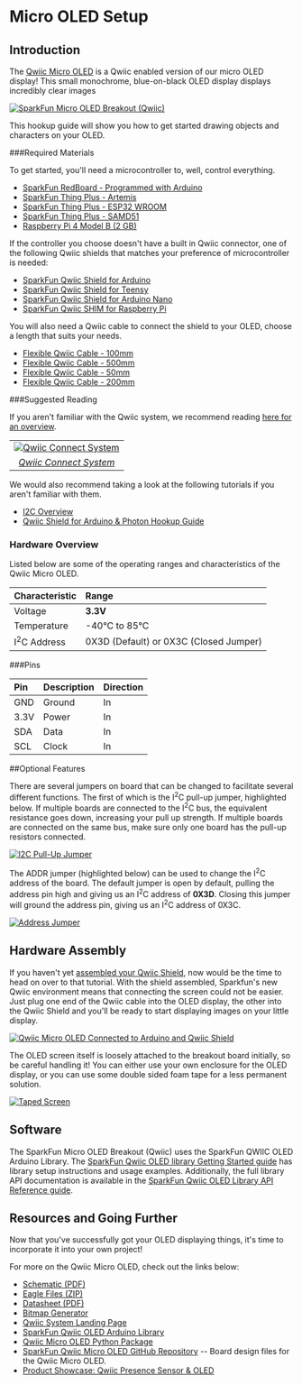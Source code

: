 

# Micro OLED Setup

## Introduction

The [Qwiic Micro OLED](https://www.sparkfun.com/products/14532) is a Qwiic enabled version of our micro OLED display! This small monochrome, blue-on-black OLED display displays incredibly clear images

[![SparkFun Micro OLED Breakout (Qwiic)](https://cdn.sparkfun.com/r/500-500/assets/parts/1/2/6/2/1/14532-SparkFun_Micro_OLED_Breakout__Qwiic_-01.jpg "SparkFun Micro OLED Breakout (Qwiic)")](https://www.sparkfun.com/products/14532)


<!-- youtube(https://www.youtube.com/watch?v=OBOgxnctzwI) -->

This hookup guide will show you how to get started drawing objects and characters on your OLED.

###Required Materials 

To get started, you'll need a microcontroller to, well, control everything.

* [SparkFun RedBoard - Programmed with Arduino](https://www.sparkfun.com/products/13975)
* [SparkFun Thing Plus - Artemis](https://www.sparkfun.com/products/15574)
* [SparkFun Thing Plus - ESP32 WROOM](https://www.sparkfun.com/products/15663)
* [SparkFun Thing Plus - SAMD51](https://www.sparkfun.com/products/14713)
* [Raspberry Pi 4 Model B (2 GB)](https://www.sparkfun.com/products/15446)

If the controller you choose doesn't have a built in Qwiic connector, one of the following Qwiic shields that matches your preference of microcontroller is needed:

* [SparkFun Qwiic Shield for Arduino](https://www.sparkfun.com/products/14352)
* [SparkFun Qwiic Shield for Teensy](https://www.sparkfun.com/products/17119)
* [SparkFun Qwiic Shield for Arduino Nano](https://www.sparkfun.com/products/16789)
* [SparkFun Qwiic SHIM for Raspberry Pi](https://www.sparkfun.com/products/15794)

<!-- products_by_id(14352, 14477, 14459) -->

You will also need a Qwiic cable to connect the shield to your OLED, choose a length that suits your needs.

* [Flexible Qwiic Cable - 100mm](https://www.sparkfun.com/products/17259)
* [Flexible Qwiic Cable - 500mm](https://www.sparkfun.com/products/17257)
* [Flexible Qwiic Cable - 50mm](https://www.sparkfun.com/products/17260)
* [Flexible Qwiic Cable - 200mm](https://www.sparkfun.com/products/17258)

###Suggested Reading

If you aren't familiar with the Qwiic system, we recommend reading [here for an overview](https://www.sparkfun.com/qwiic).

<table class="table table-bordered">
  <tr align="center">
   <td><center><a href="https://www.sparkfun.com/qwiic"><img src="https://cdn.sparkfun.com/assets/custom_pages/2/7/2/qwiic-logo.png" alt="Qwiic Connect System" title="Qwiic Connect System"></a></center></td>
  </tr>
  <tr align="center">
    <td><i><a href="https://www.sparkfun.com/qwiic">Qwiic Connect System</a></i></td>
  </tr>
</table>

We would also recommend taking a look at the following tutorials if you aren't familiar with them.

* [I2C Overview](https://learn.sparkfun.com/tutorials/i2c)
* [Qwiic Shield for Arduino & Photon Hookup Guide](https://learn.sparkfun.com/tutorials/qwiic-shield-for-arduino--photon-hookup-guide)

### Hardware Overview

Listed below are some of the operating ranges and characteristics of the Qwiic Micro OLED.

| Characteristic | Range |
| :--- | :--- |
| Voltage | **3.3V** |
| Temperature | -40&deg;C to 85&deg;C |
| I<sup>2</sup>C Address | 0X3D (Default) or 0X3C (Closed Jumper) |


###Pins

| Pin | Description | Direction |
| :--- | :--- | :--- |
|GND | Ground | In | 
| 3.3V | Power | In |
| SDA | Data | In |
| SCL | Clock | In | 

##Optional Features

There are several jumpers on board that can be changed to facilitate several different functions. The first of which is the I<sup>2</sup>C pull-up jumper, highlighted below. If multiple boards are connected to the I<sup>2</sup>C bus, the equivalent resistance goes down, increasing your pull up strength. If multiple boards are connected on the same bus, make sure only one board has the pull-up resistors connected.

[![I2C Pull-Up Jumper](https://cdn.sparkfun.com/r/600-600/assets/learn_tutorials/7/1/8/pu.PNG "I2C Pull-Up Jumper")](https://cdn.sparkfun.com/assets/learn_tutorials/7/1/8/pu.PNG)

The ADDR jumper (highlighted below) can be used to change the I<sup>2</sup>C address of the board. The default jumper is open by default, pulling the address pin high and giving us an I<sup>2</sup>C address of **0X3D**. Closing this jumper will ground the address pin, giving us an I<sup>2</sup>C address of 0X3C.

[![Address Jumper](https://cdn.sparkfun.com/r/600-600/assets/learn_tutorials/7/1/8/addr.PNG "Address Jumper")](https://cdn.sparkfun.com/assets/learn_tutorials/7/1/8/addr.PNG)

## Hardware Assembly

If you haven't yet [assembled your Qwiic Shield](https://learn.sparkfun.com/tutorials/qwiic-shield-for-arduino--photon-hookup-guide), now would be the time to head on over to that tutorial.
With the shield assembled, Sparkfun's new Qwiic environment means that connecting the screen could not be easier. Just plug one end of the Qwiic cable into the OLED display, the other into the Qwiic Shield and you'll be ready to start displaying images on your little display.

[![Qwiic Micro OLED Connected to Arduino and Qwiic Shield](https://cdn.sparkfun.com/r/600-600/assets/learn_tutorials/7/1/8/Qwiic_OLED-03.jpg "Qwiic Micro OLED Connected to Arduino and Qwiic Shield")](https://cdn.sparkfun.com/assets/learn_tutorials/7/1/8/Qwiic_OLED-03.jpg) 

The OLED screen itself is loosely attached to the breakout board initially, so be careful handling it! You can either use your own enclosure for the OLED display, or you can use some double sided foam tape for a less permanent solution.

[![Taped Screen](https://cdn.sparkfun.com/r/600-600/assets/learn_tutorials/7/1/8/Qwiic_OLED-01.jpg "Taped Screen")](https://cdn.sparkfun.com/assets/learn_tutorials/7/1/8/Qwiic_OLED-01.jpg)

## Software

The SparkFun Micro OLED Breakout (Qwiic) uses the SparkFun QWIIC OLED Arduino Library. The [SparkFun Qwiic OLED library Getting Started guide](software.md) has library setup instructions and usage examples. Additionally, the full library API documentation is available in the [SparkFun Qwiic OLED Library API Reference guide](api_device.md).

## Resources and Going Further

Now that you've successfully got your OLED displaying things, it's time to incorporate it into your own project!

For more on the Qwiic Micro OLED, check out the links below:

* [Schematic (PDF)](https://cdn.sparkfun.com/assets/d/0/e/4/1/Qwiic_OLED_Breakout.pdf)
* [Eagle Files (ZIP)](https://cdn.sparkfun.com/assets/c/b/c/f/d/Qwiic_OLED_Breakout_1.zip) 
* [Datasheet (PDF)](https://cdn.sparkfun.com/assets/learn_tutorials/3/0/8/SSD1306.pdf) 
* [Bitmap Generator](http://en.radzio.dxp.pl/bitmap_converter/)
* [Qwiic System Landing Page](https://www.sparkfun.com/qwiic)
* [SparkFun Qwiic OLED Arduino Library](https://github.com/sparkfun/SparkFun_Qwiic_OLED_Arduino_Library/)
* [Qwiic Micro OLED Python Package](https://github.com/sparkfun/Qwiic_Micro_OLED_Py)
* [SparkFun Qwiic Micro OLED GitHub Repository](https://github.com/sparkfun/Qwiic_Micro_OLED) -- Board design files for the Qwiic Micro OLED.
* [Product Showcase: Qwiic Presence Sensor & OLED](https://www.youtube.com/watch?v=OBOgxnctzwI)

